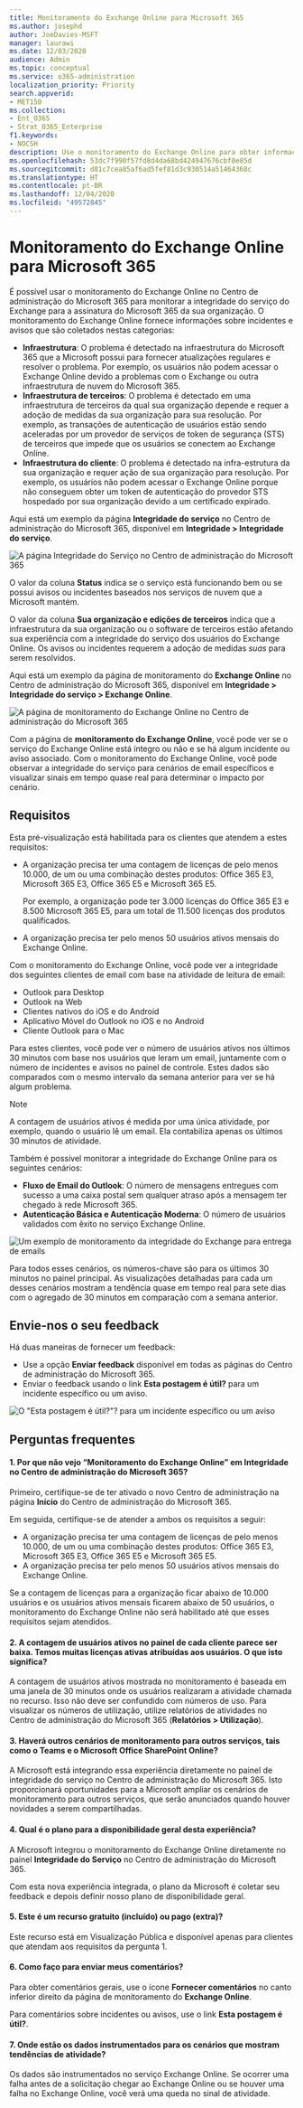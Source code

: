 ```yaml
---
title: Monitoramento do Exchange Online para Microsoft 365
ms.author: josephd
author: JoeDavies-MSFT
manager: laurawi
ms.date: 12/03/2020
audience: Admin
ms.topic: conceptual
ms.service: o365-administration
localization_priority: Priority
search.appverid:
- MET150
ms.collection:
- Ent_O365
- Strat_O365_Enterprise
f1.keywords:
- NOCSH
description: Use o monitoramento do Exchange Online para obter informações sobre incidentes de email ou avisos no Microsoft 365.
ms.openlocfilehash: 53dc7f990f57fd8d4da68bd424947676cbf0e85d
ms.sourcegitcommit: d81c7cea85af6ad5fef81d3c930514a51464368c
ms.translationtype: HT
ms.contentlocale: pt-BR
ms.lasthandoff: 12/04/2020
ms.locfileid: "49572845"
---
```

# <a name="exchange-online-monitoring-for-microsoft-365"></a>Monitoramento do Exchange Online para Microsoft 365

É possível usar o monitoramento do Exchange Online no Centro de administração do Microsoft 365 para monitorar a integridade do serviço do Exchange para a assinatura do Microsoft 365 da sua organização. O monitoramento do Exchange Online fornece informações sobre incidentes e avisos que são coletados nestas categorias:

- **Infraestrutura**: O problema é detectado na infraestrutura do Microsoft 365 que a Microsoft possui para fornecer atualizações regulares e resolver o problema. Por exemplo, os usuários não podem acessar o Exchange Online devido a problemas com o Exchange ou outra infraestrutura de nuvem do Microsoft 365.
- **Infraestrutura de terceiros**: O problema é detectado em uma infraestrutura de terceiros da qual sua organização depende e requer a adoção de medidas da sua organização para sua resolução. Por exemplo, as transações de autenticação de usuários estão sendo aceleradas por um provedor de serviços de token de segurança (STS) de terceiros que impede que os usuários se conectem ao Exchange Online.
- **Infraestrutura do cliente**: O problema é detectado na infra-estrutura da sua organização e requer ação de sua organização para resolução. Por exemplo, os usuários não podem acessar o Exchange Online porque não conseguem obter um token de autenticação do provedor STS hospedado por sua organização devido a um certificado expirado.

Aqui está um exemplo da página **Integridade do serviço** no Centro de administração do Microsoft 365, disponível em **Integridade > Integridade do serviço**.

![A página Integridade do Serviço no Centro de administração do Microsoft 365](../media/microsoft-365-exchange-monitoring/service-health-dashboard-example.png)

O valor da coluna **Status** indica se o serviço está funcionando bem ou se possui avisos ou incidentes baseados nos serviços de nuvem que a Microsoft mantém. 

O valor da coluna **Sua organização e edições de terceiros** indica que a infraestrutura da sua organização ou o software de terceiros estão afetando sua experiência com a integridade do serviço dos usuários do Exchange Online. Os avisos ou incidentes requerem a adoção de medidas *suas* para serem resolvidos.

Aqui está um exemplo da página de monitoramento do **Exchange Online** no Centro de administração do Microsoft 365, disponível em **Integridade > Integridade do serviço > Exchange Online**.

![A página de monitoramento do Exchange Online no Centro de administração do Microsoft 365](../media/microsoft-365-exchange-monitoring/exhange-monitoring-example.png)

Com a página de **monitoramento do Exchange Online**, você pode ver se o serviço do Exchange Online está íntegro ou não e se há algum incidente ou aviso associado. Com o monitoramento do Exchange Online, você pode observar a integridade do serviço para cenários de email específicos e visualizar sinais em tempo quase real para determinar o impacto por cenário. 

## <a name="requirements"></a>Requisitos

Esta pré-visualização está habilitada para os clientes que atendem a estes requisitos: 

- A organização precisa ter uma contagem de licenças de pelo menos 10.000, de um ou uma combinação destes produtos: Office 365 E3, Microsoft 365 E3, Office 365 E5 e Microsoft 365 E5. 

  Por exemplo, a organização pode ter 3.000 licenças do Office 365 E3 e 8.500 Microsoft 365 E5, para um total de 11.500 licenças dos produtos qualificados.

- A organização precisa ter pelo menos 50 usuários ativos mensais do Exchange Online.

Com o monitoramento do Exchange Online, você pode ver a integridade dos seguintes clientes de email com base na atividade de leitura de email:

- Outlook para Desktop 
- Outlook na Web
- Clientes nativos do iOS e do Android 
- Aplicativo Móvel do Outlook no iOS e no Android 
- Cliente Outlook para o Mac

Para estes clientes, você pode ver o número de usuários ativos nos últimos 30 minutos com base nos usuários que leram um email, juntamente com o número de incidentes e avisos no painel de controle. Estes dados são comparados com o mesmo intervalo da semana anterior para ver se há algum problema. 

>[!Note]
> A contagem de usuários ativos é medida por uma única atividade, por exemplo, quando o usuário lê um email. Ela contabiliza apenas os últimos 30 minutos de atividade.
>

Também é possível monitorar a integridade do Exchange Online para os seguintes cenários:

- **Fluxo de Email do Outlook**: O número de mensagens entregues com sucesso a uma caixa postal sem qualquer atraso após a mensagem ter chegado à rede Microsoft 365. 
- **Autenticação Básica e Autenticação Moderna**: O número de usuários validados com êxito no serviço Exchange Online.

![Um exemplo de monitoramento da integridade do Exchange para entrega de emails](../media/microsoft-365-exchange-monitoring/exhange-monitoring-scenario-example.png)

Para todos esses cenários, os números-chave são para os últimos 30 minutos no painel principal. As visualizações detalhadas para cada um desses cenários mostram a tendência quase em tempo real para sete dias com o agregado de 30 minutos em comparação com a semana anterior. 

## <a name="send-us-feedback"></a>Envie-nos o seu feedback

Há duas maneiras de fornecer um feedback:

- Use a opção **Enviar feedback** disponível em todas as páginas do Centro de administração do Microsoft 365.
- Enviar o feedback usando o link **Esta postagem é útil?** para um incidente específico ou um aviso.

![O "Esta postagem é útil?"? para um incidente específico ou um aviso](../media/microsoft-365-exchange-monitoring/exhange-monitoring-example-incident-feedback.png)

## <a name="frequently-asked-questions"></a>Perguntas frequentes

#### <a name="1-why-dont-i-see-exchange-online-monitoring-under-health-in-the-microsoft-365-admin-center"></a>1. Por que não vejo “Monitoramento do Exchange Online” em Integridade no Centro de administração do Microsoft 365? 

Primeiro, certifique-se de ter ativado o novo Centro de administração na página **Início** do Centro de administração do Microsoft 365. 

Em seguida, certifique-se de atender a ambos os requisitos a seguir: 

- A organização precisa ter uma contagem de licenças de pelo menos 10.000, de um ou uma combinação destes produtos: Office 365 E3, Microsoft 365 E3, Office 365 E5 e Microsoft 365 E5. 
- A organização precisa ter pelo menos 50 usuários ativos mensais do Exchange Online.

Se a contagem de licenças para a organização ficar abaixo de 10.000 usuários e os usuários ativos mensais ficarem abaixo de 50 usuários, o monitoramento do Exchange Online não será habilitado até que esses requisitos sejam atendidos.

#### <a name="2-the-active-user-count-in-the-dashboard-for-each-client-appears-to-be-low-we-have-a-lot-of-active-licenses-assigned-to-users-what-does-this-mean"></a>2. A contagem de usuários ativos no painel de cada cliente parece ser baixa. Temos muitas licenças ativas atribuídas aos usuários. O que isto significa? 

A contagem de usuários ativos mostrada no monitoramento é baseada em uma janela de 30 minutos onde os usuários realizaram a atividade chamada no recurso. Isso não deve ser confundido com números de uso. Para visualizar os números de utilização, utilize relatórios de atividades no Centro de administração do Microsoft 365 (**Relatórios > Utilização**).

#### <a name="3-will-there-be-other-monitoring-scenarios-for-other-services-such-as-teams-and-sharepoint"></a>3. Haverá outros cenários de monitoramento para outros serviços, tais como o Teams e o Microsoft Office SharePoint Online? 

A Microsoft está integrando essa experiência diretamente no painel de integridade do serviço no Centro de administração do Microsoft 365. Isto proporcionará oportunidades para a Microsoft ampliar os cenários de monitoramento para outros serviços, que serão anunciados quando houver novidades a serem compartilhadas. 

#### <a name="4-what-is-the-plan-for-general-availability-of-this-experience"></a>4. Qual é o plano para a disponibilidade geral desta experiência? 

A Microsoft integrou o monitoramento do Exchange Online diretamente no painel **Integridade do Serviço** no Centro de administração do Microsoft 365. 

Com esta nova experiência integrada, o plano da Microsoft é coletar seu feedback e depois definir nosso plano de disponibilidade geral.

#### <a name="5-is-this-a-free-included-or-paid-extra-feature"></a>5. Este é um recurso gratuito (incluído) ou pago (extra)? 

Este recurso está em Visualização Pública e disponível apenas para clientes que atendam aos requisitos da pergunta 1.

<!--
>[!Note]
>INTERNAL: That decision is pending
>
--> 

#### <a name="6-how-do-i-provide-feedback"></a>6. Como faço para enviar meus comentários? 

Para obter comentários gerais, use o ícone **Fornecer comentários** no canto inferior direito da página de monitoramento do **Exchange Online**. 

Para comentários sobre incidentes ou avisos, use o link **Esta postagem é útil?**.

#### <a name="7-where-is-the-data-instrumented-for-the-scenarios-that-show-activity-trends"></a>7. Onde estão os dados instrumentados para os cenários que mostram tendências de atividade?

Os dados são instrumentados no serviço Exchange Online. Se ocorrer uma falha antes de a solicitação chegar ao Exchange Online ou se houver uma falha no Exchange Online, você verá uma queda no sinal de atividade.

